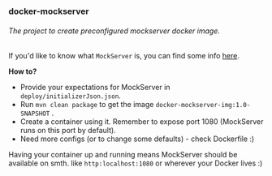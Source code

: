 ### docker-mockserver

###### The project to create preconfigured mockserver docker image.

If you'd like to know what `MockServer` is, you can find some info [here](http://www.mock-server.com/#what-is-mockserver).

__How to?__

* Provide your expectations for MockServer in  `deploy/initializerJson.json`.
* Run `mvn clean package` to get the image `docker-mockserver-img:1.0-SNAPSHOT` .
* Create a container using it. Remember to expose port 1080 (MockServer runs on this port by default).
* Need more configs (or to change some defaults) - check Dockerfile :) 

Having your container up and running means MockServer should be available 
on smth. like `http:localhost:1080` or wherever your Docker lives :)
